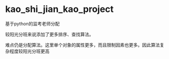 # kao_shi_jian_kao_project
基于python的监考老师分配

较阳光分班来说添加了更多排序、查找算法。

难点仍是分配算法。这里单个对象的属性更多，而且限制因素也更多。因此算法复杂程度较阳光分班更高
